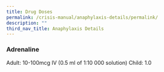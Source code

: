 ```yaml
---
title: Drug Doses
permalink: /crisis-manual/anaphylaxis-details/permalink/
description: ""
third_nav_title: Anaphylaxis Details
---
```

### Adrenaline
Adult: 10-100mcg IV (0.5 ml of 1:10 000 solution)
Child: 1.0 